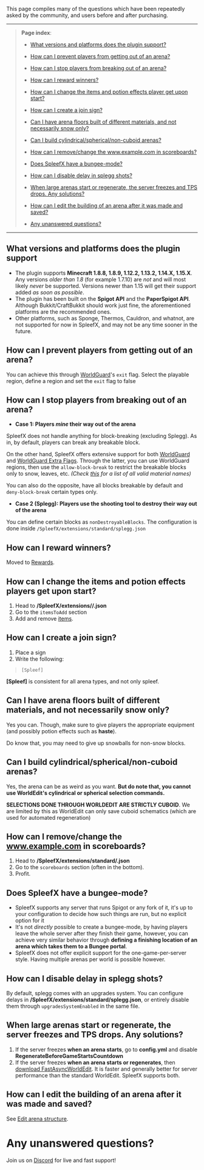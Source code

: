 
This page compiles many of the questions which have been repeatedly asked by the community, and users before and after purchasing.

---
> **Page index**:
> * [What versions and platforms does the plugin support?](Frequently-Asked-Questions#what-versions-and-platforms-does-the-plugin-support)
> * [How can I prevent players from getting out of an arena?](Frequently-Asked-Questions#how-can-i-prevent-players-from-getting-out-of-an-arena)
> * [How can I stop players from breaking out of an arena?](Frequently-Asked-Questions#how-can-i-stop-players-from-breaking-out-of-an-arena)
> * [How can I reward winners?](Frequently-Asked-Questions#how-can-i-reward-winners)
> * [How can I change the items and potion effects player get upon start?](Frequently-Asked-Questions#how-can-i-change-the-items-and-potion-effects-player-get-upon-start)
> * [How can I create a join sign?](Frequently-Asked-Questions#how-can-i-create-a-join-sign)
> * [Can I have arena floors built of different materials, and not necessarily snow only?](Frequently-Asked-Questions#can-i-have-arena-floors-built-of-different-materials-and-not-necessarily-snow-only)
> * [Can I build cylindrical/spherical/non-cuboid arenas?](Frequently-Asked-Questions#can-i-build-cylindricalsphericalnon-cuboid-arenas)
> * [How can I remove/change the www.example.com in scoreboards?](Frequently-Asked-Questions#how-can-i-removechange-the-wwwexamplecom-in-scoreboards)
> 
> * [Does SpleefX have a bungee-mode?](Frequently-Asked-Questions#does-spleefx-have-a-bungee-mode)
> * [How can I disable delay in splegg shots?](Frequently-Asked-Questions#how-can-i-disable-delay-in-splegg-shots)
> * [When large arenas start or regenerate, the server freezes and TPS drops. Any solutions?](Frequently-Asked-Questions#when-large-arenas-start-or-regenerate-the-server-freezes-and-tps-drops-any-solutions)
> * [How can I edit the building of an arena after it was made and saved?](Frequently-Asked-Questions#how-can-i-edit-the-building-of-an-arena-after-it-was-made-and-saved)
> * [Any unanswered questions?](Frequently-Asked-Questions#any-unanswered-questions)

---
## What versions and platforms does the plugin support
* The plugin supports **Minecraft 1.8.8, 1.8.9, 1.12.2, 1.13.2, 1.14.X, 1.15.X**. Any versions *older than 1.8* (for example 1.7.10) are *not* and will most likely *never* be supported. Versions newer than 1.15 will get their support added *as soon as possible*.
* The plugin has been built on the **Spigot API** and the **PaperSpigot API**. Although Bukkit/CraftBukkit should work just fine, the aforementioned platforms are the recommended ones.
* Other platforms, such as Sponge, Thermos, Cauldron, and whatnot, are not supported for now in SpleefX, and may not be any time sooner in the future.

## How can I prevent players from getting out of an arena?
You can achieve this through [WorldGuard](https://dev.bukkit.org/projects/worldguard)'s `exit` flag. Select the playable region, define a region and set the `exit` flag to false

## How can I stop players from breaking out of an arena?

 - **Case 1: Players *mine* their way out of the arena**

SpleefX does not handle anything for block-breaking (excluding Splegg). As in, by default, players can break any breakable block.

On the other hand, SpleefX offers extensive support for both [WorldGuard](https://dev.bukkit.org/projects/worldguard) and [WorldGuard Extra Flags](https://www.spigotmc.org/resources/worldguard-extra-flags.4823/). Through the latter, you can use WorldGuard regions, then use the `allow-block-break` to restrict the breakable blocks only to snow, leaves, etc. *(Check [this](https://hub.spigotmc.org/javadocs/spigot/org/bukkit/Material.html) for a list of all valid material names)*

You can also do the opposite, have all blocks breakable by default and `deny-block-break` certain types only.

- **Case 2 (Splegg): Players use the shooting tool to destroy their way out of the arena**

You can define certain blocks as `nonDestroyableBlocks`. The configuration is done inside `/SpleefX/extensions/standard/splegg.json`

## How can I reward winners?
Moved to [Rewards](Rewards).

## How can I change the items and potion effects players get upon start?
1. Head to **/SpleefX/extensions/<mode type>/<mode>.json**
2. Go to the `itemsToAdd` section
3. Add and remove [items](Understand-extensions#items).

## How can I create a join sign?
1. Place a sign
2. Write the following:
> `[Spleef]`
> <arena key>

**[Spleef]** is consistent for all arena types, and not only spleef. 

## Can I have arena floors built of different materials, and not necessarily snow only?
Yes you can. Though, make sure to give players the appropriate equipment (and possibly potion effects such as **haste**).

Do know that, you may need to give up snowballs for non-snow blocks.

## Can I build cylindrical/spherical/non-cuboid arenas?
Yes, the arena can be as weird as you want. **But do note that, you cannot use WorldEdit's cylindrical or spherical selection commands.**

**SELECTIONS DONE THROUGH WORLDEDIT ARE STRICTLY CUBOID**. We are limited by this as WorldEdit can only save cuboid schematics (which are used for automated regeneration)

## How can I remove/change the www.example.com in scoreboards?
1. Head to **/SpleefX/extensions/standard/<mode>.json**
2. Go to the `scoreboards` section (often in the bottom).
3. Profit.

## Does SpleefX have a bungee-mode?
 - SpleefX supports any server that runs Spigot or any fork of it, it's up to your configuration to decide how such things are run, but no explicit option for it
 - It's not *directly* possible to create a bungee-mode, by having players leave the whole server after they finish their game, however, you can achieve very similar behavior through **defining a finishing location of an arena which takes them to a Bungee portal**.
 - SpleefX does not offer explicit support for the one-game-per-server style. Having multiple arenas per world is possible however.

## How can I disable delay in splegg shots?
By default, splegg comes with an upgrades system. You can configure delays in **/SpleefX/extensions/standard/splegg.json**, or entirely disable them through `upgradesSystemEnabled` in the same file.

## When large arenas start or regenerate, the server freezes and TPS drops. Any solutions?
1. If the server freezes **when an arena starts**, go to **config.yml** and disable **RegenerateBeforeGameStartsCountdown**
2. If the server freezes **when an arena starts or regenerates**, then [download FastAsyncWorldEdit](https://intellectualsites.github.io/download/fawe.html). It is faster and generally better for server performance than the standard WorldEdit. SpleefX supports both.

## How can I edit the building of an arena after it was made and saved?
See [Edit arena structure](Edit-arena-structure).

# Any unanswered questions?
Join us on [Discord](https://discord.gg/uwf72ZN) for live and fast support!